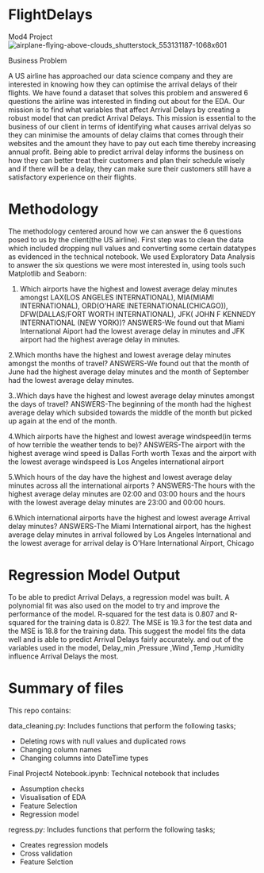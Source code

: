 # FlightDelays
 

Mod4 Project
![airplane-flying-above-clouds_shutterstock_553131187-1068x601](https://user-images.githubusercontent.com/53583240/73059468-b965f880-3e8d-11ea-8c10-517cfc443c83.jpg)



Business Problem

A US airline has approached our data science company and they are interested in knowing how they can optimise the arrival delays of their flights. We have found a dataset that solves this problem and answered 6 questions the airline was interested in finding out about for the EDA. Our mission is to find what variables that affect Arrival Delays by creating a robust model that can predict Arrival Delays. This mission is essential to the business of our client in terms of identifying what causes arrival delyas so they can minimise the amounts of delay claims that comes through their websites and the amount they have to pay out each time thereby increasing annual profit. Being able to predict arrival delay informs the business on how they can better treat their customers and plan their schedule wisely and if there will be a delay, they can make sure their customers still have a satisfactory experience on their flights.

    
# Methodology

The methodology centered around how we can answer the 6 questions posed to us by the client(the US airline). First step was to clean the data which included dropping null values and converting some certain datatypes as evidenced in the technical notebook.
We used Exploratory Data Analysis to answer the six questions we were most interested in, using tools such Matplotlib and Seaborn:
1. Which airports have the highest and lowest average delay minutes amongst LAX(LOS ANGELES INTERNATIONAL), MIA(MIAMI INTERNATIONAL), ORD(O'HARE INETERNATIONAL(CHICAGO)), DFW(DALLAS/FORT WORTH INTERNATIONAL), JFK( JOHN F KENNEDY INTERNATIONAL (NEW YORK))?
ANSWERS-We found out that Miami International Aiport had the lowest average delay in minutes and JFK airport had the highest average delay in minutes.

2.Which months have the highest and lowest average delay minutes amongst the months of travel?
ANSWERS-We found out that the month of June had the highest average delay minutes and the month of September had the lowest average delay minutes.

3..Which days have the highest and lowest average delay minutes amongst the days of travel?
ANSWERS-The beginning of the month had the highest average delay which subsided towards the middle of the month but picked up again at the end of the month.

4.Which airports have the highest and lowest average windspeed(in terms of how terrible the weather tends to be)?
ANSWERS-The airport with the highest average wind speed is Dallas Forth worth Texas and the airport with the lowest average windspeed is Los Angeles international airport

5.Which hours of the day have the highest and lowest average delay minutes across all the international airports ?
ANSWERS-The hours with the highest average delay minutes are 02:00 and 03:00 hours and the hours with the lowest average delay minutes are 23:00 and 00:00 hours.

6.Which international airports have the highest and lowest average Arrival delay minutes?
ANSWERS-The Miami International airport, has the highest average delay minutes in arrival followed by Los Angeles International and the lowest average for arrival delay is O'Hare International Airport, Chicago

# Regression Model Output 

To be able to predict Arrival Delays, a regression model was built. A polynomial fit was also used on the model to try and improve the performance of the model. R-squared for the test data is 0.807 and R-squared for the training data is 0.827. The MSE is 19.3 for the test data and the MSE is 18.8 for the training data. This suggest the model fits the data well and is able to predict Arrival Delays fairly accurately. and out of the variables used in the model, Delay_min ,Pressure ,Wind ,Temp ,Humidity influence Arrival Delays the most.   

# Summary of files

This repo contains:

data_cleaning.py: Includes functions that perform the following tasks;
- Deleting rows with null values and duplicated rows
- Changing column names 
- Changing columns into DateTime types
 
Final Project4 Notebook.ipynb: Technical notebook that includes 
- Assumption checks
- Visualisation of EDA
- Feature Selection 
- Regression model

regress.py: Includes functions that perform the following tasks;
- Creates regression models
- Cross validation 
- Feature Selction
